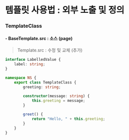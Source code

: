 # 템플릿 사용법 : 외부 노출 및 정의

### TemplateClass

#### - BaseTemplate.src : 소스  (page)

> Template.src : 수정 및 교체 (추가)

```typescript 
interface LabelledValue {
    label: string;
}

namespace NS {
    export class TemplateClass {
        greeting: string;
        
        constructor(message: string) {
            this.greeting = message;
        }

        greet() {
            return "Hello, " + this.greeting;
        }
    }
}
```